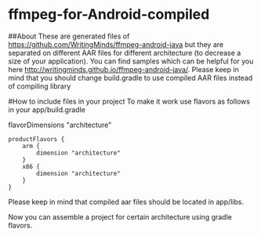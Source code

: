 # ffmpeg-for-Android-compiled
##About
These are generated files of https://github.com/WritingMinds/ffmpeg-android-java but they are separated on different AAR files for different architecture (to decrease a size of your application). You can find samples which can be helpful for you here http://writingminds.github.io/ffmpeg-android-java/.
Please keep in mind that you should change build.gradle to use compiled AAR files instead of compiling library

#How to include files in your project
To make it work use flavors as follows in your app/build.gradle

flavorDimensions "architecture"

    productFlavors {
        arm {
            dimension "architecture"
        }
        x86 {
            dimension "architecture"
        }
    }
    
    
Please keep in mind that compiled aar files should be located in app/libs.

Now you can assemble a project for certain architecture using gradle flavors.
